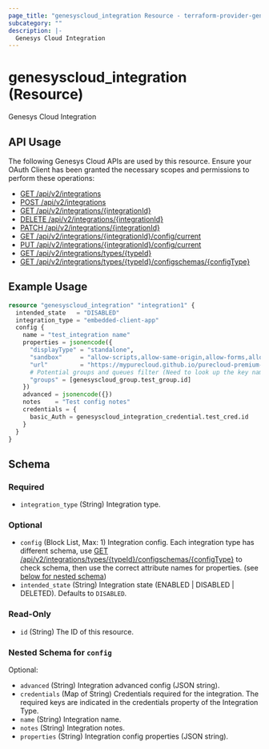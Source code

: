 ```yaml
---
page_title: "genesyscloud_integration Resource - terraform-provider-genesyscloud"
subcategory: ""
description: |-
  Genesys Cloud Integration
---
```

# genesyscloud_integration (Resource)

Genesys Cloud Integration

## API Usage
The following Genesys Cloud APIs are used by this resource. Ensure your OAuth Client has been granted the necessary scopes and permissions to perform these operations:

* [GET /api/v2/integrations](https://developer.mypurecloud.com/api/rest/v2/integrations/#get-api-v2-integrations)
* [POST /api/v2/integrations](https://developer.mypurecloud.com/api/rest/v2/integrations/#post-api-v2-integrations)
* [GET /api/v2/integrations/{integrationId}](https://developer.mypurecloud.com/api/rest/v2/integrations/#get-api-v2-integrations--integrationId-)
* [DELETE /api/v2/integrations/{integrationId}](https://developer.mypurecloud.com/api/rest/v2/integrations/#delete-api-v2-integrations--integrationId-)
* [PATCH /api/v2/integrations/{integrationId}](https://developer.mypurecloud.com/api/rest/v2/integrations/#patch-api-v2-integrations--integrationId-)
* [GET /api/v2/integrations/{integrationId}/config/current](https://developer.mypurecloud.com/api/rest/v2/integrations/#get-api-v2-integrations--integrationId--config-current)
* [PUT /api/v2/integrations/{integrationId}/config/current](https://developer.mypurecloud.com/api/rest/v2/integrations/#put-api-v2-integrations--integrationId--config-current)
* [GET /api/v2/integrations/types/{typeId}](https://developer.mypurecloud.com/api/rest/v2/integrations/#get-api-v2-integrations-types--typeId-)
* [GET /api/v2/integrations/types/{typeId}/configschemas/{configType}](https://developer.mypurecloud.com/api/rest/v2/integrations/#get-api-v2-integrations-types--typeId--configschemas--configType-)


## Example Usage

```terraform
resource "genesyscloud_integration" "integration1" {
  intended_state   = "DISABLED"
  integration_type = "embedded-client-app"
  config {
    name = "test_integration name"
    properties = jsonencode({
      "displayType" = "standalone",
      "sandbox"     = "allow-scripts,allow-same-origin,allow-forms,allow-modals",
      "url"         = "https://mypurecloud.github.io/purecloud-premium-app/wizard/index.html"
      # Potential groups and queues filter (Need to look up the key name from integration type schema)
      "groups" = [genesyscloud_group.test_group.id]
    })
    advanced = jsonencode({})
    notes    = "Test config notes"
    credentials = {
      basic_Auth = genesyscloud_integration_credential.test_cred.id
    }
  }
}
```

<!-- schema generated by tfplugindocs -->
## Schema

### Required

- `integration_type` (String) Integration type.

### Optional

- `config` (Block List, Max: 1) Integration config. Each integration type has different schema, use [GET /api/v2/integrations/types/{typeId}/configschemas/{configType}](https://developer.mypurecloud.com/api/rest/v2/integrations/#get-api-v2-integrations-types--typeId--configschemas--configType-) to check schema, then use the correct attribute names for properties. (see [below for nested schema](#nestedblock--config))
- `intended_state` (String) Integration state (ENABLED | DISABLED | DELETED). Defaults to `DISABLED`.

### Read-Only

- `id` (String) The ID of this resource.

<a id="nestedblock--config"></a>
### Nested Schema for `config`

Optional:

- `advanced` (String) Integration advanced config (JSON string).
- `credentials` (Map of String) Credentials required for the integration. The required keys are indicated in the credentials property of the Integration Type.
- `name` (String) Integration name.
- `notes` (String) Integration notes.
- `properties` (String) Integration config properties (JSON string).

